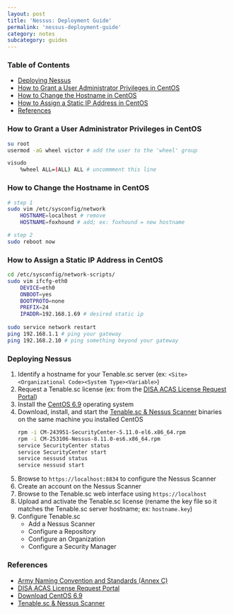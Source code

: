 ```yaml
---
layout: post
title: 'Nessus: Deployment Guide'
permalink: 'nessus-deployment-guide'
category: notes
subcategory: guides
---
```


### Table of Contents
* [Deploying Nessus](#overview)
* [How to Grant a User Administrator Privileges in CentOS](#how-to-grant-a-user-administrator-privileges-in-centos)
* [How to Change the Hostname in CentOS](#how-to-change-the-username-in-centos)
* [How to Assign a Static IP Address in CentOS](#how-to-assign-a-static-ip-address-in-centos)
* [References](#references)

### How to Grant a User Administrator Privileges in CentOS
```bash
su root
usermod -aG wheel victor # add the user to the 'wheel' group

visudo 
    %wheel ALL=(ALL) ALL # uncommment this line
```

### How to Change the Hostname in CentOS
```bash
# step 1
sudo vim /etc/sysconfig/network
    HOSTNAME=localhost # remove
    HOSTNAME=foxhound # add; ex: foxhound = new hostname

# step 2
sudo reboot now
```

### How to Assign a Static IP Address in CentOS
```bash
cd /etc/sysconfig/network-scripts/
sudo vim ifcfg-eth0
    DEVICE=eth0
    ONBOOT=yes
    BOOTPROTO=none
    PREFIX=24
    IPADDR=192.168.1.69 # desired static ip
        
sudo service network restart
ping 192.168.1.1 # ping your gateway
ping 192.168.2.10 # ping something beyond your gateway
```

### Deploying Nessus
1. Identify a hostname for your Tenable.sc server (ex: `<Site><Organizational Code><System Type><Variable>`)
2. Request a Tenable.sc license (ex: from the [DISA ACAS License Request Portal](https://disa.deps.mil/ext/cop/mae/netops/acas/Requests/index.aspx#/))
3. Install the [CentOS 6.9](http://archive.kernel.org/centos-vault/6.9/isos/x86_64/CentOS-6.9-x86_64-LiveDVD.iso) operating system
4. Download, install, and start the [Tenable.sc & Nessus Scanner](https://patches.csd.disa.mil/CollectionInfo.aspx) binaries on the same machine you installed CentOS
    ```bash
    rpm -i CM-243951-SecurityCenter-5.11.0-el6.x86_64.rpm
    rpm -i CM-253106-Nessus-8.11.0-es6.x86_64.rpm
    service SecurityCenter status
    service SecurityCenter start
    service nessusd status
    service nessusd start 
    ```
5. Browse to `https://localhost:8834` to configure the Nessus Scanner
6. Create an account on the Nessus Scanner
7. Browse to the Tenable.sc web interface using `https://localhost`
8. Upload and activate the Tenable.sc license (rename the key file so it matches the Tenable.sc server hostname; ex: `hostname.key`)
9. Configure Tenable.sc
    * Add a Nessus Scanner
    * Configure a Repository
    * Configure an Organization
    * Configure a Security Manager

### References
* [Army Naming Convention and Standards (Annex C)]( https://army.deps.mil/netcom/sites/resourcecenter/pages/cinamingconventions.aspx)
* [DISA ACAS License Request Portal](https://disa.deps.mil/ext/cop/mae/netops/acas/Requests/index.aspx#/)
* [Download CentOS 6.9](http://archive.kernel.org/centos-vault/6.9/isos/x86_64/CentOS-6.9-x86_64-LiveDVD.iso)
* [Tenable.sc & Nessus Scanner](https://patches.csd.disa.mil/CollectionInfo.aspx)
